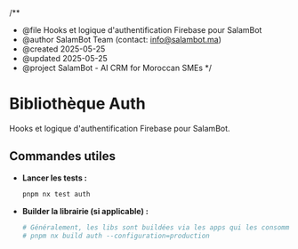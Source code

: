 /**
 * @file        Hooks et logique d'authentification Firebase pour SalamBot
 * @author      SalamBot Team (contact: info@salambot.ma)
 * @created     2025-05-25
 * @updated     2025-05-25
 * @project     SalamBot - AI CRM for Moroccan SMEs
 */

# Bibliothèque Auth

Hooks et logique d'authentification Firebase pour SalamBot.



## Commandes utiles

*   **Lancer les tests :**
    ```bash
    pnpm nx test auth
    ```
*   **Builder la librairie (si applicable) :**
    ```bash
    # Généralement, les libs sont buildées via les apps qui les consomment
    # pnpm nx build auth --configuration=production 
    ```

